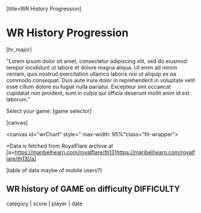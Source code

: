 [title=WR History Progression]
# WR History Progression
[hr_major]  

"Lorem ipsum dolor sit amet, consectetur adipiscing elit, sed do eiusmod tempor incididunt ut labore et dolore magna aliqua. Ut enim ad minim veniam, quis nostrud exercitation ullamco laboris nisi ut aliquip ex ea commodo consequat. Duis aute irure dolor in reprehenderit in voluptate velit esse cillum dolore eu fugiat nulla pariatur. Excepteur sint occaecat cupidatat non proident, sunt in culpa qui officia deserunt mollit anim id est laborum."


Select your game: [game selector]






[canvas]

<canvas id="wrChart" style=" max-width: 95%"class="fit-wrapper"></canvas>

*Data is fetched from RoyalFlare archive at [a=https://maribelhearn.com/royalflare/th13]https://maribelhearn.com/royalflare/th13[/a]

[table of data maybe of mobile users?]

## WR history of GAME on difficulty DIFFICULTY

category | score | player | date